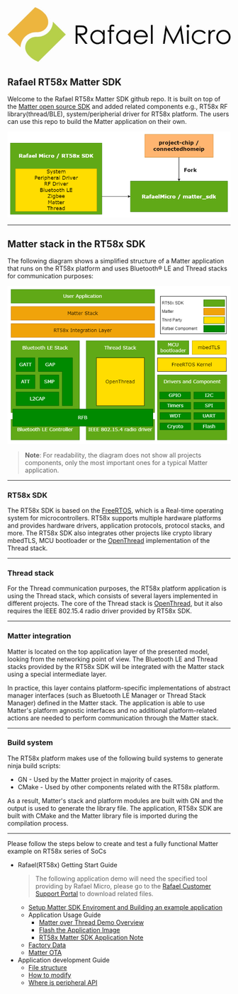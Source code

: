 [![Rafael Micro](./rafael_docs/images/rafael_logo.jpg)](https://www.rafaelmicro.com/)
## Rafael RT58x Matter SDK

Welcome to the Rafael RT58x Matter SDK github repo. It is built on top of the [Matter open source SDK](https://github.com/project-chip/connectedhomeip/) and added related components e.g., RT58x RF library(thread/BLE), system/peripherial driver for RT58x platform. The users can use this repo to build the Matter application on their own.

![The RT58x SDK repository structure](./rafael_docs/images/sdk_repo.png)

<hr>

## Matter stack in the RT58x SDK

The following diagram shows a simplified structure of a Matter application that
runs on the RT58x platform and uses Bluetooth® LE and Thread stacks for
communication purposes:

![rt58x platform overview](./rafael_docs/images/stack.png)

> **Note**: For readability, the diagram does not show all projects components,
> only the most important ones for a typical Matter application.

<hr>

### RT58x SDK

The RT58x SDK is based on the [FreeRTOS](https://www.freertos.org/index.html),
which is a Real-time operating system for microcontrollers. RT58x supports
multiple hardware platforms and provides hardware drivers, application
protocols, protocol stacks, and more. The RT58x SDK also integrates other
projects like crypto library mbedTLS, MCU bootloader or the
[OpenThread](https://openthread.io/) implementation of the Thread stack.

<hr>

### Thread stack

For the Thread communication purposes, the RT58x platform application is using
the Thread stack, which consists of several layers implemented in different
projects. The core of the Thread stack is [OpenThread](https://github.com/openthread/openthread), but it also requires the
IEEE 802.15.4 radio driver provided by RT58x SDK.

<hr>

### Matter integration

Matter is located on the top application layer of the presented model, looking
from the networking point of view. The Bluetooth LE and Thread stacks
provided by the RT58x SDK will be integrated with the Matter stack using a
special intermediate layer.

In practice, this layer contains platform-specific implementations of abstract
manager interfaces (such as Bluetooth LE Manager or Thread Stack Manager)
defined in the Matter stack. The application is able to use Matter's platform
agnostic interfaces and no additional platform-related actions are needed to
perform communication through the Matter stack.

<hr>

### Build system

The RT58x platform makes use of the following build systems to generate ninja
build scripts:

-   GN - Used by the Matter project in majority of cases.
-   CMake - Used by other components related with the RT58x platform.

As a result, Matter's stack and platform modules are built with GN and the output is used to generate the library file. The
application, RT58x SDK are built with CMake and the Matter library file is
imported during the compilation process.

<hr>

Please follow the steps below to create and test a fully functional Matter
example on RT58x series of SoCs

-   Rafael(RT58x) Getting Start Guide
    >The following application demo will need the specified tool providing by Rafael Micro, please go to the [Rafael Customer Support Portal](https://support.rafaelmicro.com:8088/) to download related files.
    -   [Setup Matter SDK Enviroment and Building an example application](./rafael_docs/matter_env_setup.md)
    -   Application Usage Guide
        -   [Matter over Thread Demo Overview](./rafael_docs/matter_over_thread_overview.md)
        -   [Flash the Application Image](./rafael_docs/flash_application.md)
        -   [RT58x Matter SDK Application Note](./rafael_docs/RT58x_Matter_SDK_Application_Note.md)
    -   [Factory Data](./rafael_docs/Rafael_Factory_Data.md)
    -   [Matter OTA](./rafael_docs/Rafael_Software_Update.md)
-   Application development Guide
    -   [File structure](./rafael_docs/Rafael_App_File_Structure.md)
    -   [How to modify](./rafael_docs/Rafael_App_Development.md)
    -   [Where is peripheral API](./rafael_docs/Rafael_Peripheral_SDK.md)
